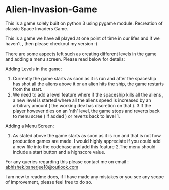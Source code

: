 # Alien-Invasion-Game
This is a game solely built on python 3 using pygame module. Recreation of classic Space Invaders Game.

This is a game we have all played at one point of time in our lifes and if we haven't , then please checkout my version :)

There are some aspects left such as creating different levels in the game and adding a menu screen. Please read below for details:

Adding Levels in the game:
1. Currently the game starts as soon as it is run and after the spaceship has shot all the aliens above it or an alien hits the 
ship, the game restarts from the start.
2. We need to add a level feature where if the spaceship kills all the aliens , a new level is started where all the aliens speed is increased by an arbitrary amount ( the working dev has discretion on that ).
3.If the player however dies on an 'nth' level, the game stops and reverts back to menu scree ( if added ) or reverts back to level 1.

Adding a Menu Screen:
1. As stated above the game starts as soon as it is run and that is not how production games are made. I would highly appreciate if you could add a new file into the codebase and add this feature
2.The menu should include a start button and a highscore value. 

For any queries regarding this please contact me on email :
abhishek.banerjee18@outlook.com

I am new to readme docs, if I have made any mistakes or you see any scope of improvement, please feel free to do so. 
